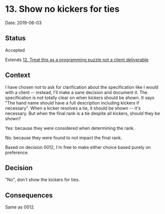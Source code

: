 # 13. Show no kickers for ties

Date: 2019-06-03

## Status

Accepted

Extends [12. Treat this as a programming puzzle not a client deliverable](0012-treat-this-as-a-programming-puzzle-not-a-client-deliverable.md)

## Context

I have chosen not to ask for clarification about the specification like I would
with a client -- instead, I'll make a sane decision and document it. The
specification is not totally clear on when kickers should be shown. It says "The
hand name should have a full description including kickers if necessary". When a
kicker resolves a tie, it should be shown -- it's necessary. But when the final
rank is a tie despite all kickers, should they be shown?

Yes: because they were considered when determining the rank.

No: because they were found to not impact the final rank.

Based on decision 0012, I'm free to make either choice based purely on
preference.

## Decision

"No", don't show the kickers for ties.

## Consequences

Same as 0012.
